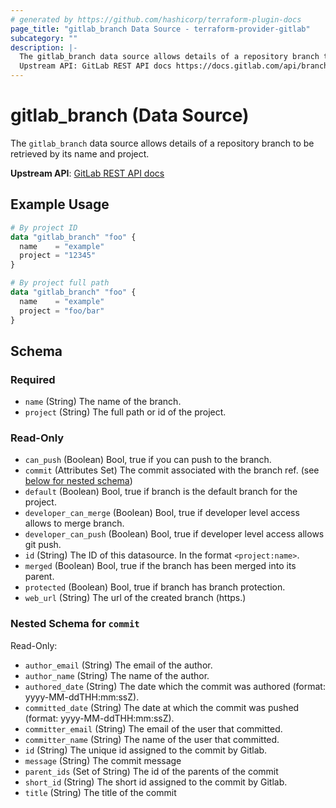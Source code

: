 ```yaml
---
# generated by https://github.com/hashicorp/terraform-plugin-docs
page_title: "gitlab_branch Data Source - terraform-provider-gitlab"
subcategory: ""
description: |-
  The gitlab_branch data source allows details of a repository branch to be retrieved by its name and project.
  Upstream API: GitLab REST API docs https://docs.gitlab.com/api/branches/#get-single-repository-branch
---
```


# gitlab_branch (Data Source)

The `gitlab_branch` data source allows details of a repository branch to be retrieved by its name and project.

**Upstream API**: [GitLab REST API docs](https://docs.gitlab.com/api/branches/#get-single-repository-branch)

## Example Usage

```terraform
# By project ID
data "gitlab_branch" "foo" {
  name    = "example"
  project = "12345"
}

# By project full path
data "gitlab_branch" "foo" {
  name    = "example"
  project = "foo/bar"
}
```

<!-- schema generated by tfplugindocs -->
## Schema

### Required

- `name` (String) The name of the branch.
- `project` (String) The full path or id of the project.

### Read-Only

- `can_push` (Boolean) Bool, true if you can push to the branch.
- `commit` (Attributes Set) The commit associated with the branch ref. (see [below for nested schema](#nestedatt--commit))
- `default` (Boolean) Bool, true if branch is the default branch for the project.
- `developer_can_merge` (Boolean) Bool, true if developer level access allows to merge branch.
- `developer_can_push` (Boolean) Bool, true if developer level access allows git push.
- `id` (String) The ID of this datasource. In the format `<project:name>`.
- `merged` (Boolean) Bool, true if the branch has been merged into its parent.
- `protected` (Boolean) Bool, true if branch has branch protection.
- `web_url` (String) The url of the created branch (https.)

<a id="nestedatt--commit"></a>
### Nested Schema for `commit`

Read-Only:

- `author_email` (String) The email of the author.
- `author_name` (String) The name of the author.
- `authored_date` (String) The date which the commit was authored (format: yyyy-MM-ddTHH:mm:ssZ).
- `committed_date` (String) The date at which the commit was pushed (format: yyyy-MM-ddTHH:mm:ssZ).
- `committer_email` (String) The email of the user that committed.
- `committer_name` (String) The name of the user that committed.
- `id` (String) The unique id assigned to the commit by Gitlab.
- `message` (String) The commit message
- `parent_ids` (Set of String) The id of the parents of the commit
- `short_id` (String) The short id assigned to the commit by Gitlab.
- `title` (String) The title of the commit
